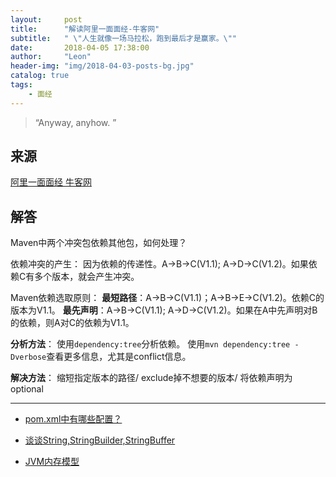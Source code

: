 ```yaml
---
layout:     post
title:      "解读阿里一面面经-牛客网"
subtitle:   " \"人生就像一场马拉松，跑到最后才是赢家。\""
date:       2018-04-05 17:38:00
author:     "Leon"
header-img: "img/2018-04-03-posts-bg.jpg"
catalog: true
tags:
    - 面经
---
```


> “Anyway, anyhow. ”


## 来源

[阿里一面面经 牛客网](https://www.nowcoder.com/discuss/68447)

## 解答

Maven中两个冲突包依赖其他包，如何处理？

依赖冲突的产生：
因为依赖的传递性。A->B->C(V1.1); A->D->C(V1.2)。如果依赖C有多个版本，就会产生冲突。

Maven依赖选取原则：
**最短路径**：A->B->C(V1.1)；A->B->E->C(V1.2)。依赖C的版本为V1.1。
**最先声明**：A->B->C(V1.1); A->D->C(V1.2)。如果在A中先声明对B的依赖，则A对C的依赖为V1.1。

**分析方法**：
使用``dependency:tree``分析依赖。
使用``mvn dependency:tree -Dverbose``查看更多信息，尤其是conflict信息。

**解决方法**：
缩短指定版本的路径/ exclude掉不想要的版本/ 将依赖声明为optional

---

- [pom.xml中有哪些配置？](https://tfl435918939.github.io/blog/2018/04/07/Maven%E5%92%8CPom%E6%96%87%E4%BB%B6/)

- [谈谈String,StringBuilder,StringBuffer](https://tfl435918939.github.io/blog/2018/04/07/String-StringBuffer-StringBuilder/)

- [JVM内存模型](https://tfl435918939.github.io/blog/2018/04/07/JVM%E5%86%85%E5%AD%98%E6%A8%A1%E5%9E%8B/)

